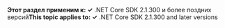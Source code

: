<span data-ttu-id="a04f3-101">**Этот раздел применим к: ✓** .NET Core SDK 2.1.300 и более поздних версий</span><span class="sxs-lookup"><span data-stu-id="a04f3-101">**This topic applies to: ✓** .NET Core SDK 2.1.300 and later versions</span></span>

